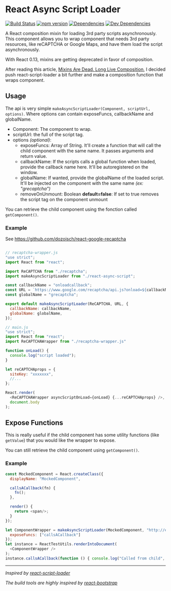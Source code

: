 # React Async Script Loader

[![Build Status][travis.img]][travis.url]
[![npm version][npm.img]][npm.url]
[![Dependencies][deps.img]][deps.url]
[![Dev Dependencies][devdeps.img]][devdeps.url]

A React composition mixin for loading 3rd party scripts asynchronously. This component allows you to wrap component
that needs 3rd party resources, like reCAPTCHA or Google Maps, and have them load the script asynchronously.

With React 0.13, mixins are getting deprecated in favor of composition.

After reading this article, [Mixins Are Dead. Long Live Composition][dan_abramov],
I decided push react-script-loader a bit further and make a composition function that wraps component.

## Usage

The api is very simple `makeAsyncScriptLoader(Component, scriptUrl, options)`. Where options can contain exposeFuncs, callbackName and globalName.

- Component: The component to wrap.
- scriptUrl: the full of the script tag.
- options *(optional)*:
    - exposeFuncs: Array of String. It'll create a function that will call the child component with the same name. It passes arguments and return value.
    - callbackName: If the scripts calls a global function when loaded, provide the callback name here. It'll be autoregistered on the window.
    - globalName: If wanted, provide the globalName of the loaded script. It'll be injected on the component with the same name *(ex: "grecaptcha")*
    - removeOnUnmount: Boolean **default=false**: If set to true removes the script tag on the component unmount

You can retrieve the child component using the fonction called `getComponent()`.

### Example

See https://github.com/dozoisch/react-google-recaptcha

```js

// recaptcha-wrapper.js
"use strict";
import React from "react";

import ReCAPTCHA from "./recaptcha";
import makeAsyncScriptLoader from "./react-async-script";

const callbackName = "onloadcallback";
const URL = `https://www.google.com/recaptcha/api.js?onload=${callbackName}&render=explicit`;
const globalName = "grecaptcha";

export default makeAsyncScriptLoader(ReCAPTCHA, URL, {
  callbackName: callbackName,
  globalName: globalName,
});

// main.js
"use strict";
import React from "react";
import ReCAPTCHAWrapper from "./recaptcha-wrapper.js"

function onLoad() {
  console.log("script loaded");
}

let reCAPTCHAprops = {
  siteKey: "xxxxxxx",
  //...
};

React.render(
  <ReCAPTCHAWrapper asyncScriptOnLoad={onLoad} {...reCAPTCHAprops} />,
  document.body
);
```

## Expose Functions

This is really useful if the child component has some utility functions (like `getValue`) that you would like the wrapper to expose.

You can still retrieve the child component using `getComponent()`.

### Example

```js
const MockedComponent = React.createClass({
  displayName: "MockedComponent",

  callsACallback(fn) {
    fn();
  },

  render() {
    return <span/>;
  }
});

let ComponentWrapper = makeAsyncScriptLoader(MockedComponent, "http://example.com", {
  exposeFuncs: ["callsACallback"]
});
let instance = ReactTestUtils.renderIntoDocument(
  <ComponentWrapper />
);
instance.callsACallback(function () { console.log("Called from child", this.constructor.displayName); });
```

---

*Inspired by [react-script-loader][sl]*

*The build tools are highly inspired by [react-bootstrap][rb]*

[travis.img]: https://travis-ci.org/dozoisch/react-async-script.svg?branch=master
[travis.url]: https://travis-ci.org/dozoisch/react-async-script
[npm.img]: https://badge.fury.io/js/react-async-script.svg
[npm.url]: http://badge.fury.io/js/react-async-script
[deps.img]: https://david-dm.org/dozoisch/react-async-script.svg
[deps.url]: https://david-dm.org/dozoisch/react-async-script
[devdeps.img]: https://david-dm.org/dozoisch/react-async-script/dev-status.svg
[devdeps.url]: https://david-dm.org/dozoisch/react-async-script#info=devDependencies

[dan_abramov]: https://medium.com/@dan_abramov/mixins-are-dead-long-live-higher-order-components-94a0d2f9e750
[sl]: https://github.com/yariv/ReactScriptLoader
[rb]: https://github.com/react-bootstrap/react-bootstrap/
